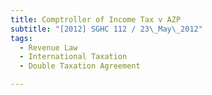 ```yaml
---
title: Comptroller of Income Tax v AZP 
subtitle: "[2012] SGHC 112 / 23\_May\_2012"
tags:
  - Revenue Law
  - International Taxation
  - Double Taxation Agreement

---
```


